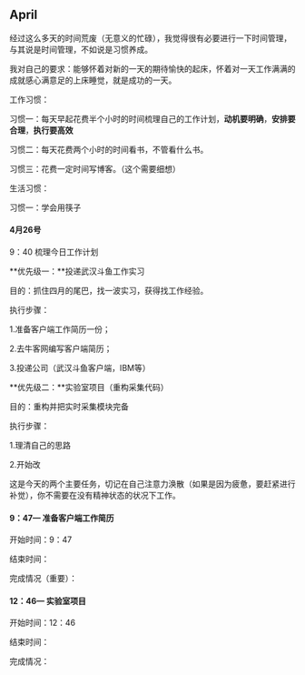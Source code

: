 ## April

经过这么多天的时间荒废（无意义的忙碌），我觉得很有必要进行一下时间管理，与其说是时间管理，不如说是习惯养成。

我对自己的要求：能够怀着对新的一天的期待愉快的起床，怀着对一天工作满满的成就感心满意足的上床睡觉，就是成功的一天。

工作习惯：

习惯一：每天早起花费半个小时的时间梳理自己的工作计划，**动机要明确**，**安排要合理**，**执行要高效**

习惯二：每天花费两个小时的时间看书，不管看什么书。

习惯三：花费一定时间写博客。（这个需要细想）

生活习惯：

习惯一：学会用筷子

#### 4月26号

9：40 梳理今日工作计划

**优先级一：**投递武汉斗鱼工作实习

目的：抓住四月的尾巴，找一波实习，获得找工作经验。

执行步骤：

1.准备客户端工作简历一份；

2.去牛客网编写客户端简历；

3.投递公司（武汉斗鱼客户端，IBM等）



**优先级二：**实验室项目（重构采集代码）

目的：重构并把实时采集模块完备

执行步骤：

1.理清自己的思路

2.开始改



这是今天的两个主要任务，切记在自己注意力涣散（如果是因为疲惫，要赶紧进行补觉），你不需要在没有精神状态的状况下工作。



#### 9：47—   准备客户端工作简历

开始时间：9：47

结束时间：

完成情况（重要）：



#### 12：46— 实验室项目

开始时间：12：46

结束时间：

完成情况：